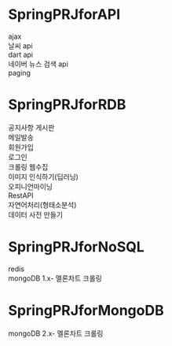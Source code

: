 # SpringPRJforAPI

ajax <br/>
날씨 api <br/>
dart api<br/>
네이버 뉴스 검색 api<br/>
paging <br/>

# SpringPRJforRDB

공지사항 게시판 <br/>
메일발송 <br/>
회원가입 <br/>
로그인 <br/>
크롤링 웹수집 <br/>
이미지 인식하기(딥러닝) <br/>
오피니언마이닝 <br/>
RestAPI<br/>
자연어처리(형태소분석)<br/>
데이터 사전 만들기 <br/>

# SpringPRJforNoSQL

redis <br/>
mongoDB 1.x- 멜론차트 크롤링 <br/>

# SpringPRJforMongoDB

mongoDB 2.x- 멜론차트 크롤링 <br/>

